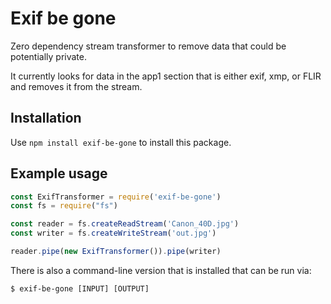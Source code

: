 # Exif be gone

Zero dependency stream transformer to remove data that could be potentially private.

It currently looks for data in the app1 section that is either exif, xmp, or FLIR and removes it from the stream.

## Installation

Use `npm install exif-be-gone` to install this package.

## Example usage

```javascript
const ExifTransformer = require('exif-be-gone')
const fs = require("fs")

const reader = fs.createReadStream('Canon_40D.jpg')
const writer = fs.createWriteStream('out.jpg')

reader.pipe(new ExifTransformer()).pipe(writer)
```

There is also a command-line version that is installed that can be run via:

`$ exif-be-gone [INPUT] [OUTPUT]`
